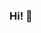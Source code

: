 ### Hi! 👋

<!--
I am a junior researcher in the fields of science of science and education science. I am currently seeking a challenging Ph.D. position to study people and their groups, estimate inequalities, and generate actionable policies.

I have a background in economics and econometrics, and I possess a diverse skill set that includes statistics, data collection, preprocessing, exploratory and statistical data analysis, and data visualization using R and Python.

Below you will find a list of my repositories containing some of my current research projects that I am working on myself or with my colleagues:

1\) Grant policy analysis *(two largest Russian grant foundations)*

-   [Descriptive Analysis of Supported and Rejected Grants, 1994-2016](hellche.github.io/grant_applications)

2\) Analysis of gender gaps in academic disciplines *(PhD and DS dissertations, 2006-2016)*

-   [Online supplementary materials](hellche.github.io/issi2023) for ISSI 2023."Gender Disparities in Academic Disciplines: An Attempt to Fill in the Blind Spots of Bibliometrics." E. Chechik.

-   [Dissertation Authors and Their Mentors. Can Gender Diversity in Russian STEM be Achieved?](github.com/hellche/stem_sti/)

3\) Metaknowledge perspective on Russian studies *(WoS, 1990--2020)*

-   [Exploratory data analysis to identify patterns](github.com/hellche/russian_studies/)

4\) Parenthood in Academia *(survey of academic economists, 2021-2022)*

-   [Online supplementary materials](hellche.github.io/egos2023) for EGOS 2023 "Work-life and work-work balance in universities and research centers in Russia. What can we do to stop reinforcing gender gaps?" E. Chechik.

Thank you for your interest in my work!

-->


